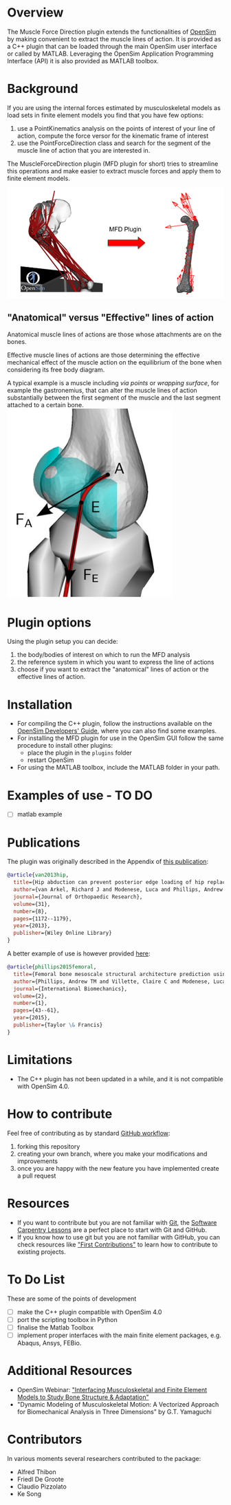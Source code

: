 # Overview

The Muscle Force Direction plugin extends the functionalities of [OpenSim](https://simtk.org/projects/opensim/) by making convenient to extract the muscle lines of action.
It is provided as a C++ plugin that can be loaded through the main OpenSim user interface or called by MATLAB.
Leveraging the OpenSim Application Programming Interface (API) it is also provided as MATLAB toolbox.

# Background

If you are using the internal forces estimated by musculoskeletal models as load sets in finite element models you find that you have few options:
1. use a PointKinematics analysis on the points of interest of your line of action, compute the force versor for the kinematic frame of interest
2. use the PointForceDirection class and search for the segment of the muscle line of action that you are interested in.

The MuscleForceDirection plugin (MFD plugin for short) tries to streamline this operations and make easier to extract muscle forces and apply them to finite element models.

![FE_workflow](https://github.com/modenaxe/MuscleForceDirection/blob/master/images/plugin_workflow.png)

## "Anatomical" versus "Effective" lines of action
Anatomical muscle lines of actions are those whose attachments are on the bones.

Effective muscle lines of actions are those determining the effective mechanical effect of the muscle action on the equilibrium of the bone when considering its free body diagram.

A typical example is a muscle including _via points_ or _wrapping surface_, for example the gastronemius, that can alter the muscle lines of action substantially between the first segment of the muscle and the last segment attached to a certain bone.
![anat_vs_effect](https://github.com/modenaxe/MuscleForceDirection/blob/master/images/anatomical_vs_effective.png)

# Plugin options

Using the plugin setup you can decide:
1. the body/bodies of interest on which to run the MFD analysis
2. the reference system in which you want to express the line of actions
3. choose if you want to extract the "anatomical" lines of action or the effective lines of action.

# Installation
* For compiling the C++ plugin, follow the instructions available on the [OpenSim Developers' Guide](https://simtk-confluence.stanford.edu/display/OpenSim/Developer%27s+Guide), where you can also find some examples.
* For installing the MFD plugin for use in the OpenSim GUI follow the same procedure to install other plugins:
	* place the plugin in the `plugins` folder
	* restart OpenSim
* For using the MATLAB toolbox, include the MATLAB folder in your path.

# Examples of use - TO DO

- [ ] matlab example

# Publications

The plugin was originally described in the Appendix of [this publication](https://github.com/modenaxe/MuscleForceDirection/blob/master/doc/papers/van%20Arkel%20et%20al.%20J%20Orthop%20Res%202013.pdf):

```bibtex
@article{van2013hip,
  title={Hip abduction can prevent posterior edge loading of hip replacements},
  author={van Arkel, Richard J and Modenese, Luca and Phillips, Andrew TM and Jeffers, Jonathan RT},
  journal={Journal of Orthopaedic Research},
  volume={31},
  number={8},
  pages={1172--1179},
  year={2013},
  publisher={Wiley Online Library}
}
```

A better example of use is however provided [here](https://github.com/modenaxe/MuscleForceDirection/blob/master/doc/papers/Phillips%20et%20al.%20Inter%20Biomech%202015.pdf):
```bibtex
@article{phillips2015femoral,
  title={Femoral bone mesoscale structural architecture prediction using musculoskeletal and finite element modelling},
  author={Phillips, Andrew TM and Villette, Claire C and Modenese, Luca},
  journal={International Biomechanics},
  volume={2},
  number={1},
  pages={43--61},
  year={2015},
  publisher={Taylor \& Francis}
}
```

# Limitations
* The C++ plugin has not been updated in a while, and it is not compatible with OpenSim 4.0.

# How to contribute
Feel free of contributing as by standard [GitHub workflow](https://guides.github.com/activities/forking/):
1. forking this repository
2. creating your own branch, where you make your modifications and improvements
3. once you are happy with the new feature you have implemented create a pull request

# Resources
* If you want to contribute but you are not familiar with [Git](https://git-scm.com/), the [Software Carpentry Lessons](https://swcarpentry.github.io/git-novice/) are a perfect place to start with Git and GitHub.
* If you know how to use git but you are not familiar with GitHub, you can check resources like ["First Contributions"](https://github.com/firstcontributions/first-contributions) to learn how to contribute to existing projects.

# To Do List
These are some of the points of development

- [ ] make the C++ plugin compatible with OpenSim 4.0
- [ ] port the scripting toolbox in Python
- [ ] finalise the Matlab Toolbox
- [ ] implement proper interfaces with the main finite element packages, e.g. Abaqus, Ansys, FEBio.

# Additional Resources
* OpenSim Webinar: ["Interfacing Musculoskeletal and Finite Element Models to Study Bone Structure & Adaptation"](https://www.youtube.com/watch?v=0e6vQV_ioCI)
* "Dynamic Modeling of Musculoskeletal Motion: A Vectorized Approach for Biomechanical Analysis in Three Dimensions" by G.T. Yamaguchi

# Contributors
In various moments several researchers contributed to the package:
* Alfred Thibon
* Friedl De Groote
* Claudio Pizzolato
* Ke Song
